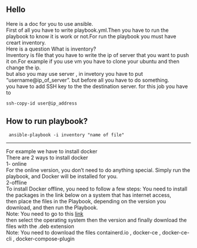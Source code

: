 <h2 class="code-line" data-line-start=1 data-line-end=2 ><a id="Hello_1"></a>Hello</h2>
<p class="has-line-data" data-line-start="2" data-line-end="8">Here is a doc for you to use ansible.<br>
First of all you have to write playbook.yml.Then you have to run the playbook to know it is work or not.For run the playbook you must have creart inventory.<br>
Here is a question What is inventory?<br>
Inventory is file that you have to write the ip of server that you want to push it on.For example if you use vm you have to clone your ubuntu and then change the ip.<br>
but also you may use server , in invetory you have to put “username@ip_of_server”. but before all you have to do something.<br>
you have to add SSH key to the the destination server. for this job you have to</p>
<pre><code class="has-line-data" data-line-start="10" data-line-end="12">ssh-copy-id user@ip_address
</code></pre>
<h2 class="code-line" data-line-start=12 data-line-end=13 ><a id="How_to_run_playbook_12"></a>How to run playbook?</h2>
<pre><code class="has-line-data" data-line-start="14" data-line-end="16"> ansible-playbook -i inventory &quot;name of file&quot;
</code></pre>
<hr>
<p class="has-line-data" data-line-start="18" data-line-end="28">For example we have to install docker<br>
There are 2 ways to install docker<br>
1- online<br>
For the online version, you don’t need to do anything special. Simply run the playbook, and Docker will be installed for you.<br>
2-offline<br>
To install Docker offline, you need to follow a few steps: You need to install the packages in the link below on a system that has internet access,<br>
then place the files in the Playbook, depending on the version you download, and then run the Playbook.<br>
Note: You need to go to this <a href="https://download.docker.com/">link</a><br>
then select the operating system then the version and finally download the files with the .deb extension<br>
Note: You need to download the files <a>containerd.io</a> , docker-ce , docker-ce-cli , docker-compose-plugin</p>
